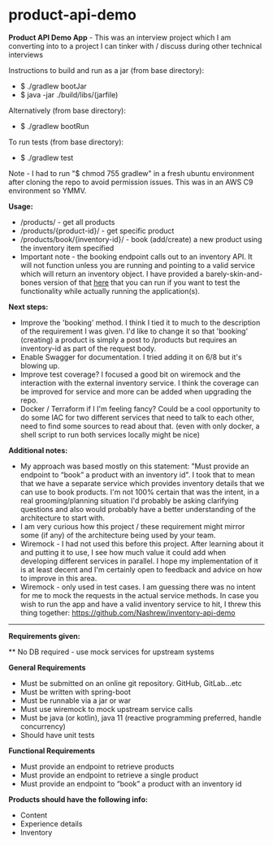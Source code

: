# product-api-demo
**Product API Demo App** - This was an interview project which I am converting into to a project I can tinker with / discuss during other technical interviews

Instructions to build and run as a jar (from base directory):
  - $ ./gradlew bootJar
  - $ java -jar ./build/libs/(jarfile)

Alternatively (from base directory):
  - $ ./gradlew bootRun

To run tests (from base directory):
  - $ ./gradlew test

Note - I had to run "$ chmod 755 gradlew" in a fresh ubuntu environment after cloning the repo to avoid permission issues. This was in an AWS C9 environment so YMMV.

**Usage:**
  - /products/ - get all products
  - /products/{product-id}/ - get specific product
  - /products/book/{inventory-id}/ - book (add/create) a new product using the inventory item specified
  - Important note - the booking endpoint calls out to an inventory API. It will not function unless you are running and pointing to a valid service which will return an inventory object. I have provided a barely-skin-and-bones version of that [here](https://github.com/Nashrew/inventory-api-demo) that you can run if you want to test the functionality while actually running the application(s).

**Next steps:**
  - Improve the 'booking' method. I think I tied it to much to the description of the requirement I was given. I'd like to change it so that 'booking' (creating) a product is simply a post to /products but requires an inventory-id as part of the request body.
  - Enable Swagger for documentation. I tried adding it on 6/8 but it's blowing up.
  - Improve test coverage? I focused a good bit on wiremock and the interaction with the external inventory service. I think the coverage can be improved for service and more can be added when upgrading the repo.
  - Docker / Terraform if I I'm feeling fancy? Could be a cool opportunity to do some IAC for two different services that need to talk to each other, need to find some sources to read about that. (even with only docker, a shell script to run both services locally might be nice)

**Additional notes:**
  - My approach was based mostly on this statement: "Must provide an endpoint to “book” a product with an inventory id". I took that to mean that we have a separate service which provides inventory details that we can use to book products. I'm not 100% certain that was the intent, in a real grooming/planning situation I'd probably be asking clarifying questions and also would probably have a better understanding of the architecture to start with.
  - I am very curious how this project / these requirement might mirror some (if any) of the architecture being used by your team. 
  - Wiremock - I had not used this before this project. After learning about it and putting it to use, I see how much value it could add when developing different services in parallel. I hope my implementation of it is at least decent and I'm certainly open to feedback and advice on how to improve in this area.
  - Wiremock - only used in test cases. I am guessing there was no intent for me to mock the requests in the actual service methods. In case you wish to run the app and have a valid inventory service to hit, I threw this thing together: https://github.com/Nashrew/inventory-api-demo

----

**Requirements given:**

** No DB required - use mock services for upstream systems

**General Requirements**
  - Must be submitted on an online git repository. GitHub, GitLab…etc
  - Must be written with spring-boot
  - Must be runnable via a jar or war
  - Must use wiremock to mock upstream service calls
  - Must be java (or kotlin), java 11 (reactive programming preferred, handle concurrency)
  - Should have unit tests

**Functional Requirements**
  - Must provide an endpoint to retrieve products
  - Must provide an endpoint to retrieve a single product
  - Must provide an endpoint to “book” a product with an inventory id

**Products should have the following info:**
  - Content
  - Experience details
  - Inventory
